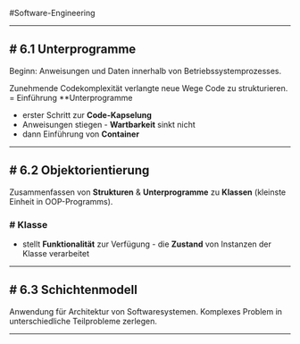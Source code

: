 #Software-Engineering 

---
## # 6.1 Unterprogramme

Beginn: Anweisungen und Daten innerhalb von Betriebssystemprozesses.

Zunehmende Codekomplexität verlangte neue Wege Code zu strukturieren.
= Einführung **Unterprogramme 
- erster Schritt zur **Code-Kapselung**
- Anweisungen stiegen - **Wartbarkeit** sinkt nicht
- dann Einführung von **Container**

---
## # 6.2 Objektorientierung

Zusammenfassen von **Strukturen** & **Unterprogramme** zu **Klassen** (kleinste Einheit in OOP-Programms).

### # Klasse

- stellt **Funktionalität** zur Verfügung - die **Zustand** von Instanzen der Klasse verarbeitet

---
## # 6.3 Schichtenmodell

Anwendung für Architektur von Softwaresystemen. 
Komplexes Problem in unterschiedliche Teilprobleme zerlegen.

---